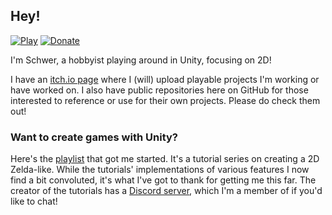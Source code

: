 ## Hey!
[![Play](https://img.shields.io/badge/Play-itch.io-blueviolet.svg)](https://schwer.itch.io/) [![Donate](https://img.shields.io/badge/Donate-PayPal-brightgreen.svg)](https://www.paypal.com/donate?hosted_button_id=NYFKAS24D4MJS)

I'm Schwer, a hobbyist playing around in Unity, focusing on 2D!

I have an [itch.io page](https://schwer.itch.io/) where I (will) upload playable projects I'm working or have worked on.
I also have public repositories here on GitHub for those interested to reference or use for their own projects. Please do check them out!

### Want to create games with Unity?
Here's the [playlist](https://www.youtube.com/playlist?list=PL4vbr3u7UKWp0iM1WIfRjCDTI03u43Zfu) that got me started. It's a tutorial series on creating a 2D Zelda-like.
While the tutorials' implementations of various features I now find a bit convoluted, it's what I've got to thank for getting me this far. 
The creator of the tutorials has a [Discord server](https://discord.gg/zmykm4A), which I'm a member of if you'd like to chat!
